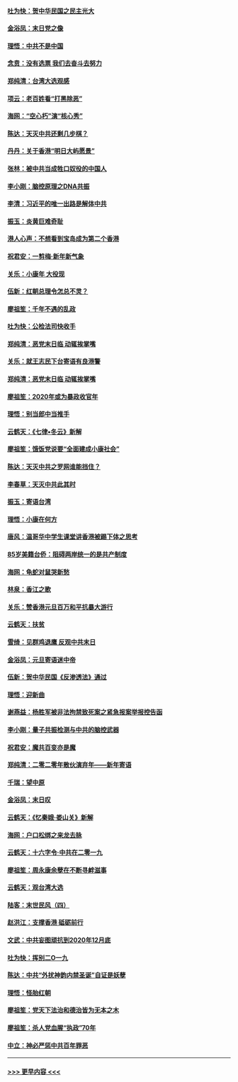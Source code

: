 #### [吐为快：贺中华民国之民主光大](../pages/nsc993/n11788618.md?t=01130802) 
#### [金浴凤：末日党之像](../pages/nsc993/n11787475.md?t=01130802) 
#### [理悟：中共不是中国](../pages/nsc993/n11787463.md?t=01130802) 
#### [念贲：没有选票  我们去奋斗去努力](../pages/nsc993/n11787398.md?t=01130802) 
#### [郑纯清：台湾大选观感](../pages/nsc993/n11786210.md?t=01130802) 
#### [项云：老百姓看“打黑除恶”](../pages/nsc993/n11785398.md?t=01130802) 
#### [海网：“空心朽”演“核心秀”](../pages/nsc993/n11783874.md?t=01130802) 
#### [陈达：天灭中共还剩几步棋？](../pages/nsc993/n11783719.md?t=01130802) 
#### [丹丹：关于香港“明日大屿愿景”](../pages/nsc993/n11783273.md?t=01130802) 
#### [张林：被中共当成牲口奴役的中国人](../pages/nsc993/n11782397.md?t=01130802) 
#### [李小刚：脑控原理之DNA共振](../pages/nsc993/n11780962.md?t=01130802) 
#### [李清：习近平的唯一出路是解体中共](../pages/nsc993/n11780866.md?t=01130802) 
#### [振玉：炎黄巨难奇耻](../pages/nsc993/n11779632.md?t=01130802) 
#### [港人心声：不想看到宝岛成为第二个香港](../pages/nsc993/n11778817.md?t=01130802) 
#### [祝君安：一剪梅‧新年新气象](../pages/nsc993/n11776340.md?t=01130802) 
#### [关乐：小康年 大役现](../pages/nsc993/n11774213.md?t=01130802) 
#### [伍新：红朝总理令怎总不灵？](../pages/nsc993/n11770813.md?t=01130802) 
#### [廖祖笙：千年不遇的乱政](../pages/nsc993/n11770373.md?t=01130802) 
#### [吐为快：公检法司快收手](../pages/nsc993/n11770359.md?t=01130802) 
#### [郑纯清：恶党末日临 动辄挨掌嘴](../pages/nsc993/n11769912.md?t=01130802) 
#### [关乐：就王志民下台寄语有良港警](../pages/nsc993/n11769903.md?t=01130802) 
#### [郑纯清：恶党末日临 动辄挨掌嘴](../pages/nsc993/n11769356.md?t=01130802) 
#### [廖祖笙：2020年或为暴政收官年](../pages/nsc993/n11768216.md?t=01130802) 
#### [理悟：别当郎中当推手](../pages/nsc993/n11768243.md?t=01130802) 
#### [云鹤天：《七律▪冬云》新解](../pages/nsc993/n11768204.md?t=01130802) 
#### [廖祖笙：饿饭党说要“全面建成小康社会”](../pages/nsc993/n11767482.md?t=01130802) 
#### [陈达：天灭中共之罗网谁能挡住？](../pages/nsc993/n11767465.md?t=01130802) 
#### [李春草：天灭中共此其时](../pages/nsc993/n11767452.md?t=01130802) 
#### [振玉：寄语台湾](../pages/nsc993/n11767432.md?t=01130802) 
#### [理悟：小康在何方](../pages/nsc993/n11767394.md?t=01130802) 
#### [唐风：温哥华中学生课堂讲香港被踢下体之思考](../pages/nsc993/n11766848.md?t=01130802) 
#### [85岁美籍台侨：阻碍两岸统一的是共产制度](../pages/nsc993/n11765043.md?t=01130802) 
#### [海网：龟蛇对鼠哭新愁](../pages/nsc993/n11764895.md?t=01130802) 
#### [林泉：香江之歌](../pages/nsc993/n11764415.md?t=01130802) 
#### [关乐：赞香港元旦百万和平抗暴大游行](../pages/nsc993/n11764382.md?t=01130802) 
#### [云鹤天：扶贫](../pages/nsc993/n11764245.md?t=01130802) 
#### [雪绮：见群鸡退鹰  反观中共末日](../pages/nsc993/n11762112.md?t=01130802) 
#### [金浴凤：元旦寄语迷中帝](../pages/nsc993/n11761788.md?t=01130802) 
#### [伍新：贺中华民国《反渗透法》通过](../pages/nsc993/n11761994.md?t=01130802) 
#### [理悟：迎新曲](../pages/nsc993/n11761152.md?t=01130802) 
#### [谢燕益：杨胜军被非法拘禁致死案之紧急报案举报控告函](../pages/nsc993/n11756134.md?t=01130802) 
#### [李小刚：量子共振检测与中共的脑控武器](../pages/nsc993/n11754518.md?t=01130802) 
#### [祝君安：魔共百变亦是魔](../pages/nsc993/n11754469.md?t=01130802) 
#### [郑纯清：二零二零年散伙演弃年——新年寄语](../pages/nsc993/n11754195.md?t=01130802) 
#### [千瑞：望中原](../pages/nsc993/n11754159.md?t=01130802) 
#### [金浴凤：末日叹](../pages/nsc993/n11752359.md?t=01130802) 
#### [云鹤天：《忆秦娥‧娄山关》新解](../pages/nsc993/n11752348.md?t=01130802) 
#### [海网：户口松绑之来龙去脉](../pages/nsc993/n11752328.md?t=01130802) 
#### [云鹤天：十六字令‧中共在二零一九](../pages/nsc993/n11752305.md?t=01130802) 
#### [廖祖笙：周永康余孽在不断寻衅滋事](../pages/nsc993/n11751013.md?t=01130802) 
#### [云鹤天：观台湾大选](../pages/nsc993/n11751007.md?t=01130802) 
#### [陆客：末世民风（四）](../pages/nsc993/n11749203.md?t=01130802) 
#### [赵洪江：支撑香港 砥砺前行](../pages/nsc993/n11748482.md?t=01130802) 
#### [文武：中共妄图顽抗到2020年12月底](../pages/nsc993/n11748446.md?t=01130802) 
#### [吐为快：挥别二O一九](../pages/nsc993/n11748411.md?t=01130802) 
#### [陈达：中共“外扰神韵内禁圣诞”自证是妖孽](../pages/nsc993/n11748226.md?t=01130802) 
#### [理悟：怪胎红朝](../pages/nsc993/n11748206.md?t=01130802) 
#### [廖祖笙：党天下法治和德治皆为无本之木](../pages/nsc993/n11748135.md?t=01130802) 
#### [廖祖笙：杀人党血腥“执政”70年](../pages/nsc993/n11745144.md?t=01130802) 
#### [中立：神必严惩中共百年罪恶](../pages/nsc993/n11744970.md?t=01130802) 

----
#### [ >>> 更早内容 <<< ](../indexes/nsc993-earlier.md)
